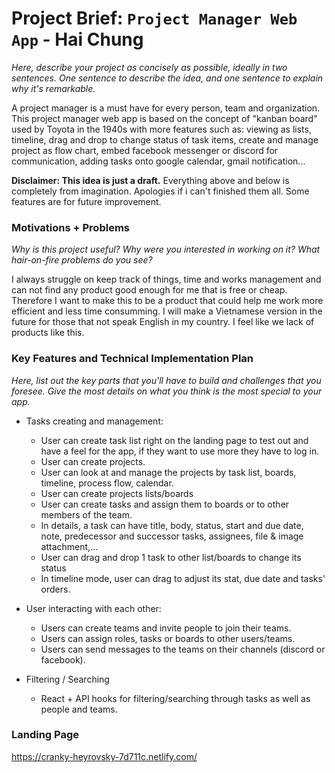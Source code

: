 # Project Brief: `Project Manager Web App` - Hai Chung

*Here, describe your project as concisely as possible, ideally in two sentences. One sentence to describe the idea, and one sentence to explain why it's remarkable.*

A project manager is a must have for every person, team and organization. This project manager web app is based on the concept of "kanban board" used by Toyota in the 1940s with more features such as: viewing as lists, timeline, drag and drop to change status of task items, create and manage project as flow chart, embed facebook messenger or discord for communication, adding tasks onto google calendar, gmail notification...

**Disclaimer: This idea is just a draft.** Everything above and below is completely from imagination. Apologies if i can't finished them all. Some features are for future improvement.

### Motivations + Problems

*Why is this project useful? Why were you interested in working on it? What hair-on-fire problems do you see?*

I always struggle on keep track of things, time and works management and can not find any product good enough for me that is free or cheap. Therefore I want to make this to be a product that could help me work more efficient and less time consumming.
I will make a Vietnamese version in the future for those that not speak English in my country. I feel like we lack of products like this.



### Key Features and Technical Implementation Plan

*Here, list out the key parts that you'll have to build and challenges that you foresee. Give the most details on what you think is the most special to your app.*


* Tasks creating and management:
    * User can create task list right on the landing page to test out and have a feel for the app, if they want to use more they have to log in.
    * User can create projects.
    * User can look at and manage the projects by task list, boards, timeline, process flow, calendar. 
    * User can create projects lists/boards
    * User can create tasks and assign them to boards or to other members of the team.
    * In details, a task can have title, body, status, start and due date, note, predecessor and successor tasks, assignees, file & image attachment,...
    * User can drag and drop 1 task to other list/boards to change its status
    * In timeline mode, user can drag to adjust its stat, due date and tasks' orders.  

* User interacting with each other: 
    * Users can create teams and invite people to join their teams.
    * Users can assign roles, tasks or boards to other users/teams.
    * Users can send messages to the teams on their channels (discord or facebook).

* Filtering / Searching
    * React + API hooks for filtering/searching through tasks as well as people and teams. 


### Landing Page

https://cranky-heyrovsky-7d711c.netlify.com/